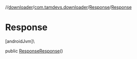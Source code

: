 //[downloader](../../../index.md)/[com.tamdevs.downloader](../index.md)/[Response](index.md)/[Response](-response.md)

# Response

[androidJvm]\

public [Response](index.md)[Response](-response.md)()
